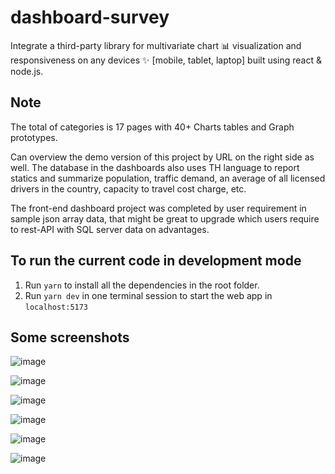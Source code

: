 # dashboard-survey
Integrate a third-party library for multivariate chart 📊 visualization and responsiveness on any devices ✨ [mobile, tablet, laptop] built using react &amp; node.js.

## Note
The total of categories is 17 pages with 40+ Charts tables and Graph prototypes.

Can overview the demo version of this project by URL on the right side as well.
The database in the dashboards also uses TH language to report statics and summarize population, traffic demand,  an average of all licensed drivers in the country, capacity to travel cost charge, etc.

The front-end dashboard project was completed by user requirement in sample json array data,
that might be great to upgrade which users require to rest-API with SQL server data on advantages.

## To run the current code in development mode

1. Run `yarn` to install all the dependencies in the root folder.
2. Run `yarn dev` in one terminal session to start the web app in `localhost:5173`

## Some screenshots
![image](https://github.com/hznutx/dashboard-survey/assets/126380434/d93bf4e9-9e02-4692-97f1-9dda4e3d3d5f)

![image](https://github.com/hznutx/dashboard-survey/assets/126380434/fcbfd1ca-43dc-4030-abcc-ff460cea7307)


![image](https://github.com/hznutx/dashboard-survey/assets/126380434/e98eaafc-d76c-42bd-8052-dd3aa212c327)

![image](https://github.com/hznutx/dashboard-survey/assets/126380434/7737e932-e27e-47c2-a486-3f8911cb3f57)

![image](https://github.com/hznutx/dashboard-survey/assets/126380434/56cbc8a8-c6cb-4bf6-9476-31a99db9e6a3)


![image](https://github.com/hznutx/dashboard-survey/assets/126380434/9328ec9a-60b3-464e-9b1c-661654ecbeb0)



